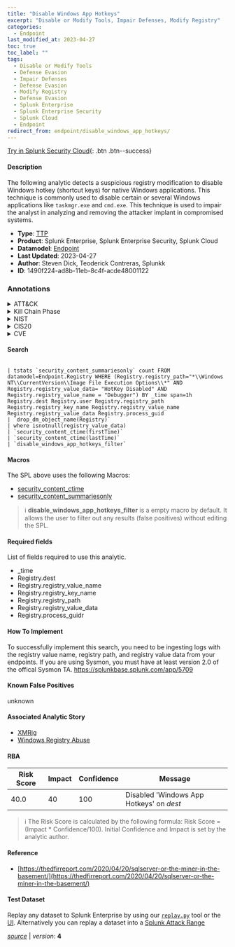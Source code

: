 ```yaml
---
title: "Disable Windows App Hotkeys"
excerpt: "Disable or Modify Tools, Impair Defenses, Modify Registry"
categories:
  - Endpoint
last_modified_at: 2023-04-27
toc: true
toc_label: ""
tags:
  - Disable or Modify Tools
  - Defense Evasion
  - Impair Defenses
  - Defense Evasion
  - Modify Registry
  - Defense Evasion
  - Splunk Enterprise
  - Splunk Enterprise Security
  - Splunk Cloud
  - Endpoint
redirect_from: endpoint/disable_windows_app_hotkeys/
---
```




[Try in Splunk Security Cloud](https://www.splunk.com/en_us/cyber-security.html){: .btn .btn--success}

#### Description

The following analytic detects a suspicious registry modification to disable Windows hotkey (shortcut keys) for native Windows applications. This technique is commonly used to disable certain or several Windows applications like `taskmgr.exe` and `cmd.exe`. This technique is used to impair the analyst in analyzing and removing the attacker implant in compromised systems.

- **Type**: [TTP](https://github.com/splunk/security_content/wiki/Detection-Analytic-Types)
- **Product**: Splunk Enterprise, Splunk Enterprise Security, Splunk Cloud
- **Datamodel**: [Endpoint](https://docs.splunk.com/Documentation/CIM/latest/User/Endpoint)
- **Last Updated**: 2023-04-27
- **Author**: Steven Dick, Teoderick Contreras, Splunkk
- **ID**: 1490f224-ad8b-11eb-8c4f-acde48001122

### Annotations
<details>
  <summary>ATT&CK</summary>

<div markdown="1">

#### [ATT&CK](https://attack.mitre.org/)

| ID          | Technique   | Tactic         |
| ----------- | ----------- |--------------- |
| [T1562.001](https://attack.mitre.org/techniques/T1562/001/) | Disable or Modify Tools | Defense Evasion |

| [T1562](https://attack.mitre.org/techniques/T1562/) | Impair Defenses | Defense Evasion |

| [T1112](https://attack.mitre.org/techniques/T1112/) | Modify Registry | Defense Evasion |

</div>
</details>


<details>
  <summary>Kill Chain Phase</summary>

<div markdown="1">

* Exploitation


</div>
</details>


<details>
  <summary>NIST</summary>

<div markdown="1">

* DE.CM



</div>
</details>

<details>
  <summary>CIS20</summary>

<div markdown="1">

* CIS 10



</div>
</details>

<details>
  <summary>CVE</summary>

<div markdown="1">


</div>
</details>


#### Search

```

| tstats `security_content_summariesonly` count FROM datamodel=Endpoint.Registry WHERE (Registry.registry_path="*\\Windows NT\\CurrentVersion\\Image File Execution Options\\*" AND Registry.registry_value_data= "HotKey Disabled" AND Registry.registry_value_name = "Debugger") BY _time span=1h Registry.dest Registry.user Registry.registry_path Registry.registry_key_name Registry.registry_value_name Registry.registry_value_data Registry.process_guid 
| `drop_dm_object_name(Registry)` 
| where isnotnull(registry_value_data) 
| `security_content_ctime(firstTime)` 
| `security_content_ctime(lastTime)` 
| `disable_windows_app_hotkeys_filter`
```

#### Macros
The SPL above uses the following Macros:
* [security_content_ctime](https://github.com/splunk/security_content/blob/develop/macros/security_content_ctime.yml)
* [security_content_summariesonly](https://github.com/splunk/security_content/blob/develop/macros/security_content_summariesonly.yml)

> :information_source:
> **disable_windows_app_hotkeys_filter** is a empty macro by default. It allows the user to filter out any results (false positives) without editing the SPL.



#### Required fields
List of fields required to use this analytic.
* _time
* Registry.dest
* Registry.registry_value_name
* Registry.registry_key_name
* Registry.registry_path
* Registry.registry_value_data
* Registry.process_guidr



#### How To Implement
To successfully implement this search, you need to be ingesting logs with the registry value name, registry path, and registry value data from your endpoints. If you are using Sysmon, you must have at least version 2.0 of the offical Sysmon TA. https://splunkbase.splunk.com/app/5709
#### Known False Positives
unknown

#### Associated Analytic Story
* [XMRig](/stories/xmrig)
* [Windows Registry Abuse](/stories/windows_registry_abuse)




#### RBA

| Risk Score  | Impact      | Confidence   | Message      |
| ----------- | ----------- |--------------|--------------|
| 40.0 | 40 | 100 | Disabled &#39;Windows App Hotkeys&#39; on $dest$ |


> :information_source:
> The Risk Score is calculated by the following formula: Risk Score = (Impact * Confidence/100). Initial Confidence and Impact is set by the analytic author.


#### Reference

* [https://thedfirreport.com/2020/04/20/sqlserver-or-the-miner-in-the-basement/](https://thedfirreport.com/2020/04/20/sqlserver-or-the-miner-in-the-basement/)



#### Test Dataset
Replay any dataset to Splunk Enterprise by using our [`replay.py`](https://github.com/splunk/attack_data#using-replaypy) tool or the [UI](https://github.com/splunk/attack_data#using-ui).
Alternatively you can replay a dataset into a [Splunk Attack Range](https://github.com/splunk/attack_range#replay-dumps-into-attack-range-splunk-server)




[*source*](https://github.com/splunk/security_content/tree/develop/detections/endpoint/disable_windows_app_hotkeys.yml) \| *version*: **4**
